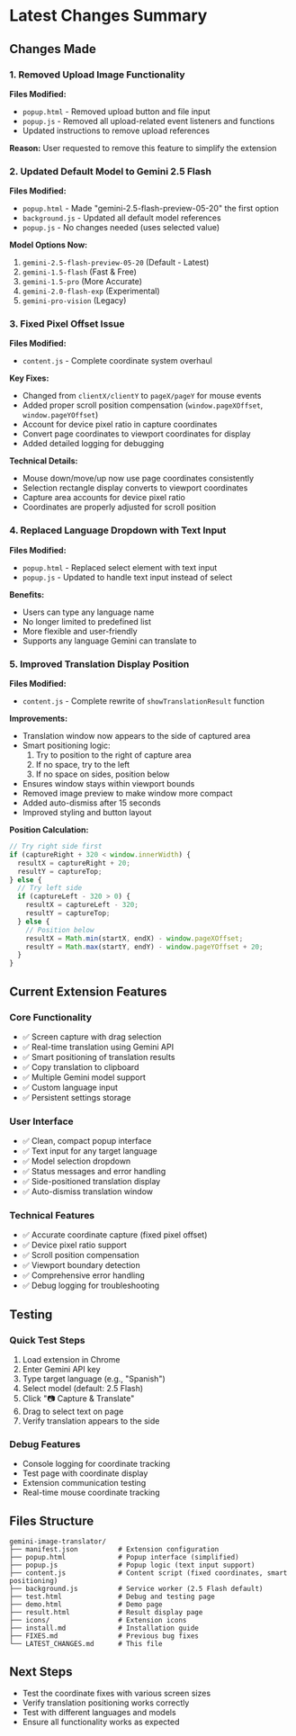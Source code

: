 # Latest Changes Summary

## Changes Made

### 1. Removed Upload Image Functionality
**Files Modified:**
- `popup.html` - Removed upload button and file input
- `popup.js` - Removed all upload-related event listeners and functions
- Updated instructions to remove upload references

**Reason:** User requested to remove this feature to simplify the extension

### 2. Updated Default Model to Gemini 2.5 Flash
**Files Modified:**
- `popup.html` - Made "gemini-2.5-flash-preview-05-20" the first option
- `background.js` - Updated all default model references
- `popup.js` - No changes needed (uses selected value)

**Model Options Now:**
1. `gemini-2.5-flash-preview-05-20` (Default - Latest)
2. `gemini-1.5-flash` (Fast & Free)
3. `gemini-1.5-pro` (More Accurate)
4. `gemini-2.0-flash-exp` (Experimental)
5. `gemini-pro-vision` (Legacy)

### 3. Fixed Pixel Offset Issue
**Files Modified:**
- `content.js` - Complete coordinate system overhaul

**Key Fixes:**
- Changed from `clientX/clientY` to `pageX/pageY` for mouse events
- Added proper scroll position compensation (`window.pageXOffset`, `window.pageYOffset`)
- Account for device pixel ratio in capture coordinates
- Convert page coordinates to viewport coordinates for display
- Added detailed logging for debugging

**Technical Details:**
- Mouse down/move/up now use page coordinates consistently
- Selection rectangle display converts to viewport coordinates
- Capture area accounts for device pixel ratio
- Coordinates are properly adjusted for scroll position

### 4. Replaced Language Dropdown with Text Input
**Files Modified:**
- `popup.html` - Replaced select element with text input
- `popup.js` - Updated to handle text input instead of select

**Benefits:**
- Users can type any language name
- No longer limited to predefined list
- More flexible and user-friendly
- Supports any language Gemini can translate to

### 5. Improved Translation Display Position
**Files Modified:**
- `content.js` - Complete rewrite of `showTranslationResult` function

**Improvements:**
- Translation window now appears to the side of captured area
- Smart positioning logic:
  1. Try to position to the right of capture area
  2. If no space, try to the left
  3. If no space on sides, position below
- Ensures window stays within viewport bounds
- Removed image preview to make window more compact
- Added auto-dismiss after 15 seconds
- Improved styling and button layout

**Position Calculation:**
```javascript
// Try right side first
if (captureRight + 320 < window.innerWidth) {
  resultX = captureRight + 20;
  resultY = captureTop;
} else {
  // Try left side
  if (captureLeft - 320 > 0) {
    resultX = captureLeft - 320;
    resultY = captureTop;
  } else {
    // Position below
    resultX = Math.min(startX, endX) - window.pageXOffset;
    resultY = Math.max(startY, endY) - window.pageYOffset + 20;
  }
}
```

## Current Extension Features

### Core Functionality
- ✅ Screen capture with drag selection
- ✅ Real-time translation using Gemini API
- ✅ Smart positioning of translation results
- ✅ Copy translation to clipboard
- ✅ Multiple Gemini model support
- ✅ Custom language input
- ✅ Persistent settings storage

### User Interface
- ✅ Clean, compact popup interface
- ✅ Text input for any target language
- ✅ Model selection dropdown
- ✅ Status messages and error handling
- ✅ Side-positioned translation display
- ✅ Auto-dismiss translation window

### Technical Features
- ✅ Accurate coordinate capture (fixed pixel offset)
- ✅ Device pixel ratio support
- ✅ Scroll position compensation
- ✅ Viewport boundary detection
- ✅ Comprehensive error handling
- ✅ Debug logging for troubleshooting

## Testing

### Quick Test Steps
1. Load extension in Chrome
2. Enter Gemini API key
3. Type target language (e.g., "Spanish")
4. Select model (default: 2.5 Flash)
5. Click "📷 Capture & Translate"
6. Drag to select text on page
7. Verify translation appears to the side

### Debug Features
- Console logging for coordinate tracking
- Test page with coordinate display
- Extension communication testing
- Real-time mouse coordinate tracking

## Files Structure
```
gemini-image-translator/
├── manifest.json          # Extension configuration
├── popup.html             # Popup interface (simplified)
├── popup.js               # Popup logic (text input support)
├── content.js             # Content script (fixed coordinates, smart positioning)
├── background.js          # Service worker (2.5 Flash default)
├── test.html              # Debug and testing page
├── demo.html              # Demo page
├── result.html            # Result display page
├── icons/                 # Extension icons
├── install.md             # Installation guide
├── FIXES.md               # Previous bug fixes
└── LATEST_CHANGES.md      # This file
```

## Next Steps
- Test the coordinate fixes with various screen sizes
- Verify translation positioning works correctly
- Test with different languages and models
- Ensure all functionality works as expected